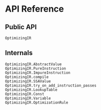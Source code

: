 
# API Reference

## Public API

```@docs
OptimizingIR
```

## Internals

```@docs
OptimizingIR.AbstractValue
OptimizingIR.PureInstruction
OptimizingIR.ImpureInstruction
OptimizingIR.compile
OptimizingIR.SSAValue
OptimizingIR.try_on_add_instruction_passes
OptimizingIR.LookupTable
OptimizingIR.Const
OptimizingIR.Variable
OptimizingIR.OptimizationRule
```
